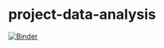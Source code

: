 # project-data-analysis
[![Binder](https://mybinder.org/badge_logo.svg)](https://mybinder.org/v2/gh/nakiagaddour/project-data-analysis/main?labpath=notebook.jpynb)